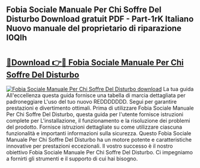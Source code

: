 ## Fobia Sociale Manuale Per Chi Soffre Del Disturbo Download gratuit PDF - Part-1rK Italiano Nuovo manuale del proprietario di riparazione I0Qlh

# <h2><a href="http://dfb54w.blite.top/?on=Fobia+Sociale+Manuale+Per+Chi+Soffre+Del+Disturbo">🔗Download 👉🔴 Fobia Sociale Manuale Per Chi Soffre Del Disturbo</a></h2>

[![Fobia Sociale Manuale Per Chi Soffre Del Disturbo download](https://i.imgur.com/lujVjoI.png)](http://dfb54w.blite.top/?on=Fobia+Sociale+Manuale+Per+Chi+Soffre+Del+Disturbo)
La tua guida All'eccellenza questa guida fornisce una tabella di marcia dettagliata per padroneggiare L'uso del tuo nuovo REDDDDDDD. Segui per garantire prestazioni e divertimento ottimali. Prima di utilizzare Fobia Sociale Manuale Per Chi Soffre Del Disturbo, questa guida per l'utente fornisce istruzioni complete per L'installazione, il funzionamento e la risoluzione dei problemi del prodotto. Fornisce istruzioni dettagliate su come utilizzare ciascuna funzionalità e importanti informazioni sulla sicurezza. Questo Fobia Sociale Manuale Per Chi Soffre Del Disturbo ha un motore potente e caratteristiche innovative per prestazioni eccezionali. Il vostro successo è il nostro obiettivo Fobia Sociale Manuale Per Chi Soffre Del Disturbo. Ci impegniamo a fornirti gli strumenti e il supporto di cui hai bisogno.
